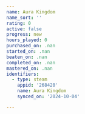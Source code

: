 ```yaml
---
name: Aura Kingdom
name_sort: ''
rating: 0
active: false
progress: new
hours_played: 0
purchased_on: .nan
started_on: .nan
beaten_on: .nan
completed_on: .nan
mastered_on: .nan
identifiers:
  - type: steam
    appid: '268420'
    name: Aura Kingdom
    synced_on: '2024-10-04'

---
```

